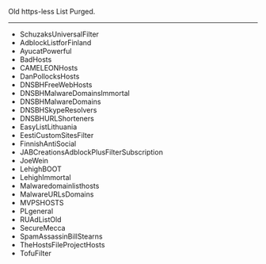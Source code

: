 Old https-less List Purged.

___________________________________________________________________
* SchuzaksUniversalFilter
* AdblockListforFinland
* AyucatPowerful
* BadHosts
* CAMELEONHosts
* DanPollocksHosts
* DNSBHFreeWebHosts
* DNSBHMalwareDomainsImmortal
* DNSBHMalwareDomains
* DNSBHSkypeResolvers
* DNSBHURLShorteners
* EasyListLithuania
* EestiCustomSitesFilter
* FinnishAntiSocial
* JABCreationsAdblockPlusFilterSubscription
* JoeWein
* LehighBOOT
* LehighImmortal
* Malwaredomainlisthosts
* MalwareURLsDomains
* MVPSHOSTS
* PLgeneral
* RUAdListOld
* SecureMecca
* SpamAssassinBillStearns
* TheHostsFileProjectHosts
* TofuFilter
